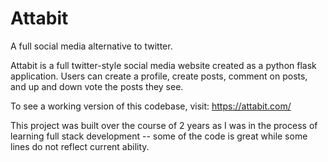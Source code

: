 # Attabit
A full social media alternative to twitter. 

Attabit is a full twitter-style social media website created as a python flask application. Users can create a profile, create posts, comment on posts, and up and down vote the posts they see. 

To see a working version of this codebase, visit: https://attabit.com/

This project was built over the course of 2 years as I was in the process of learning full stack development -- some of the code is great while some lines do not reflect current ability. 
